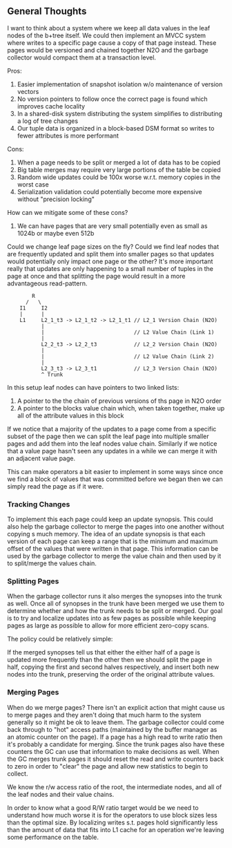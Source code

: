 ## General Thoughts

I want to think about a system where we keep all data values in the leaf nodes of the b+tree itself.
We could then implement an MVCC system where writes to a specific page cause a copy of that page instead.
These pages would be versioned and chained together N2O and the garbage collector would compact them at a transaction level.

Pros:

1. Easier implementation of snapshot isolation w/o maintenance of version vectors
2. No version pointers to follow once the correct page is found which improves cache locality
3. In a shared-disk system distributing the system simplifies to distributing a log of tree changes
4. Our tuple data is organized in a block-based DSM format so writes to fewer attributes is more performant

Cons:

1. When a page needs to be split or merged a lot of data has to be copied
2. Big table merges may require very large portions of the table be copied
3. Random wide updates could be 100x worse w.r.t. memory copies in the worst case
4. Serialization validation could potentially become more expensive without "precision locking" 

How can we mitigate some of these cons?

1. We can have pages that are very small potentially even as small as 1024b or maybe even 512b

Could we change leaf page sizes on the fly? Could we find leaf nodes that are frequently updated
and split them into smaller pages so that updates would potentially only impact one page or the other?
It's more important really that updates are only happening to a small number of tuples in the page at once
and that splitting the page would result in a more advantageous read-pattern.

```
        R
      /   \
    I1     I2
    |      |  
    L1     L2_1_t3 -> L2_1_t2 -> L2_1_t1 // L2_1 Version Chain (N2O)
           |
           |                             // L2 Value Chain (Link 1)
           |
           L2_2_t3 -> L2_2_t3            // L2_2 Version Chain (N2O)
           |
           |                             // L2 Value Chain (Link 2)
           |
           L2_3_t3 -> L2_3_t1            // L2_3 Version Chain (N2O)
           ^ Trunk
```

In this setup leaf nodes can have pointers to two linked lists:

1. A pointer to the the chain of previous versions of ths page in N2O order
2. A pointer to the blocks value chain which, when taken together, make up all of the attribute values in this block

If we notice that a majority of the updates to a page come from a specific subset of the page then we can split the
leaf page into multiple smaller pages and add them into the leaf nodes value chain. Similarly if we notice that a
value page hasn't seen any updates in a while we can merge it with an adjacent value page. 

This can make operators a bit easier to implement in some ways since once we find a block of values that was committed
before we began then we can simply read the page as if it were.

### Tracking Changes

To implement this each page could keep an update synopsis. This could also help the garbage collector to merge the pages
into one another without copying s much memory. The idea of an update synopsis is that each version of each page can keep
a range that is the minimum and maximum offset of the values that were written in that page. This information can be used
by the garbage collector to merge the value chain and then used by it to split/merge the values chain. 

### Splitting Pages

When the garbage collector runs it also merges the synopses into the trunk as well. Once all of synopses in the trunk have
been merged we use them to determine whether and how the trunk needs to be split or merged. Our goal is to try and localize
updates into as few pages as possible while keeping pages as large as possible to allow for more efficient zero-copy scans.

The policy could be relatively simple:

If the merged synopses tell us that either the either half of a page is updated more frequently than the other then we 
should split the page in half, copying the first and second halves respectively, and insert both new nodes into the trunk,
preserving the order of the original attribute values.

### Merging Pages

When do we merge pages? There isn't an explicit action that might cause us to merge pages and they aren't doing that much
harm to the system generally so it might be ok to leave them. The garbage collector could come back through to "hot" access
paths (maintained by the buffer manager as an atomic counter on the page). If a page has a high read to write ratio then it's
probably a candidate for merging. Since the trunk pages also have these counters the GC can use that information to make
decisions as well. When the GC merges trunk pages it should reset the read and write counters back to zero in order to "clear" the page and allow
new statistics to begin to collect.

We know the r/w access ratio of the root, the intermediate nodes, and all of the leaf nodes and their value chains.

In order to know what a good R/W ratio target would be we need to understand how much worse it is for the operators to
use block sizes less than the optimal size. By localizing writes s.t. pages hold significantly less than the amount of
data that fits into L1 cache for an operation we're leaving some performance on the table.
